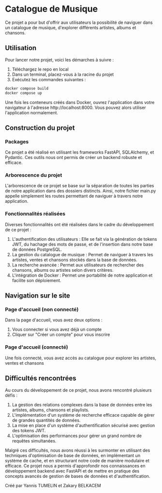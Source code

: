# Catalogue de Musique 

Ce projet a pour but d'offrir aux utilisateurs la possibilité de naviguer dans un catalogue de musique, d'explorer différents artistes, albums et chansons. 
## Utilisation

Pour lancer notre projet, voici les démarches à suivre : 

1. Téléchargez le repo en local
2. Dans un terminal, placez-vous à la racine du projet
3. Exécutez les commandes suivantes :

```bash
docker compose build
docker compose up
```
Une fois les conteneurs créés dans Docker, ouvrez l'application dans votre navigateur à l'adresse http://localhost:8000. Vous pouvez alors utiliser l'application normalement.

## Construction du projet

### Packages
Ce projet a été réalisé en utilisant les frameworks FastAPI, SQLAlchemy, et Pydantic. Ces outils nous ont permis de créer un backend robuste et efficace.
### Arborescence du projet
L'arborescence de ce projet se base sur la séparation de toutes les parties de notre application dans des dossiers distincts. Ainsi, notre fichier main.py appelle simplement les routes permettant de naviguer à travers notre application.

### Fonctionnalités réalisées
Diverses fonctionnalités ont été réalisées dans le cadre du développement de ce projet :

1. L'authentification des utilisateurs : Elle se fait via la génération de tokens JWT, du hachage des mots de passe, et de l'insertion dans notre base de données PostgreSQL.
2. La gestion du catalogue de musique : Permet de naviguer à travers les artistes, ventes et chansons stockés dans la base de données.
3. La recherche avancée : Permet aux utilisateurs de rechercher des chansons, albums ou artistes selon divers critères.
4. L'intégration de Docker : Permet une portabilité de notre application et facilite son déploiement.


## Navigation sur le site

### Page d'accueil (non connecté)

Dans la page d'accueil, vous avez deux options :
1. Vous connecter si vous avez déjà un compte
2. Cliquer sur "Créer un compte" pour vous inscrire

### Page d'accueil (connecté)
Une fois connecté, vous avez accès au
catalogue pour explorer les artistes, ventes et chansons

## Difficultés rencontrées
Au cours du développement de ce projet, nous avons rencontré plusieurs défis :
1. La gestion des relations complexes dans la base de données entre les artistes, albums, chansons et playlists.
2. L'implémentation d'un système de recherche efficace capable de gérer de grandes quantités de données.
3. La mise en place d'un système d'authentification sécurisé avec gestion des tokens JWT.
4. L'optimisation des performances pour gérer un grand nombre de requêtes simultanées.

Malgré ces difficultés, nous avons réussi à les surmonter en utilisant des techniques d'optimisation de base de données, en implémentant un système de cache, et en structurant notre code de manière modulaire et efficace.
Ce projet nous a permis d'approfondir nos connaissances en développement backend avec FastAPI et de mettre en pratique des concepts avancés de gestion de bases de données et d'authentification.

Créé par Yannis TUMELIN et Zakary BELKACEM
